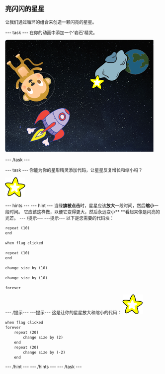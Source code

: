 ## 亮闪闪的星星

让我们通过循环的组合来创造一颗闪亮的星星。

\--- task \--- 在你的动画中添加一个'岩石'精灵。

![添加星星角色](images/space-star-sprite.png)

\--- /task \---

\--- task \--- 你能为你的星形精灵添加代码，让星星反复增长和缩小吗？

![测试闪亮的星星](images/sprite-star.png)

\--- hints \--- \--- hint \--- 当绿**旗被点击**时，星星应该**放大**一段时间，然后**缩小**一段时间。 它应该这样做，以便它变得更大，然后永远变小** **看起来像是闪亮的光芒。 \--- /提示\--- \---提示\--- 以下是您需要的代码块：

```blocks3
repeat (10)
end

when flag clicked

repeat (10)
end

change size by (10)

change size by (10)

forever
```

\--- /提示\--- \---提示\--- 这是让你的星星放大和缩小的代码： ![星星精灵](images/sprite-star.png)

```blocks3
when flag clicked
forever
    repeat (20)
        change size by (2)
    end
    repeat (20)
        change size by (-2)
    end

```

\--- /hint \--- \--- /hints \--- \--- /task \---